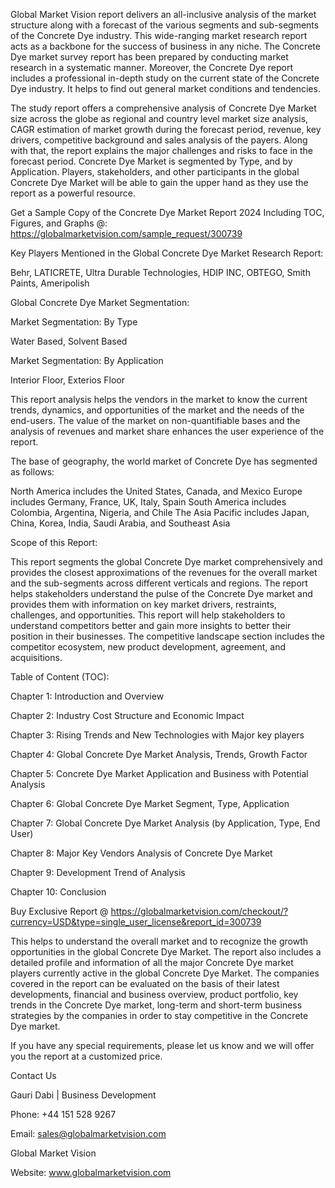 Global Market Vision report delivers an all-inclusive analysis of the market structure along with a forecast of the various segments and sub-segments of the Concrete Dye industry. This wide-ranging market research report acts as a backbone for the success of business in any niche. The Concrete Dye market survey report has been prepared by conducting market research in a systematic manner. Moreover, the Concrete Dye report includes a professional in-depth study on the current state of the Concrete Dye industry. It helps to find out general market conditions and tendencies.

The study report offers a comprehensive analysis of Concrete Dye Market size across the globe as regional and country level market size analysis, CAGR estimation of market growth during the forecast period, revenue, key drivers, competitive background and sales analysis of the payers. Along with that, the report explains the major challenges and risks to face in the forecast period. Concrete Dye Market is segmented by Type, and by Application. Players, stakeholders, and other participants in the global Concrete Dye Market will be able to gain the upper hand as they use the report as a powerful resource.

Get a Sample Copy of the Concrete Dye Market Report 2024 Including TOC, Figures, and Graphs @: https://globalmarketvision.com/sample_request/300739

Key Players Mentioned in the Global Concrete Dye Market Research Report:

Behr, LATICRETE, Ultra Durable Technologies, HDIP INC, OBTEGO, Smith Paints, Ameripolish

Global Concrete Dye Market Segmentation:

Market Segmentation: By Type

Water Based, Solvent Based

Market Segmentation: By Application

Interior Floor, Exterios Floor

This report analysis helps the vendors in the market to know the current trends, dynamics, and opportunities of the market and the needs of the end-users. The value of the market on non-quantifiable bases and the analysis of revenues and market share enhances the user experience of the report.

The base of geography, the world market of Concrete Dye has segmented as follows:

North America includes the United States, Canada, and Mexico
Europe includes Germany, France, UK, Italy, Spain
South America includes Colombia, Argentina, Nigeria, and Chile
The Asia Pacific includes Japan, China, Korea, India, Saudi Arabia, and Southeast Asia

Scope of this Report:

This report segments the global Concrete Dye market comprehensively and provides the closest approximations of the revenues for the overall market and the sub-segments across different verticals and regions.
The report helps stakeholders understand the pulse of the Concrete Dye market and provides them with information on key market drivers, restraints, challenges, and opportunities.
This report will help stakeholders to understand competitors better and gain more insights to better their position in their businesses. The competitive landscape section includes the competitor ecosystem, new product development, agreement, and acquisitions.

Table of Content (TOC):

Chapter 1: Introduction and Overview

Chapter 2: Industry Cost Structure and Economic Impact

Chapter 3: Rising Trends and New Technologies with Major key players

Chapter 4: Global Concrete Dye Market Analysis, Trends, Growth Factor

Chapter 5: Concrete Dye Market Application and Business with Potential Analysis

Chapter 6: Global Concrete Dye Market Segment, Type, Application

Chapter 7: Global Concrete Dye Market Analysis (by Application, Type, End User)

Chapter 8: Major Key Vendors Analysis of Concrete Dye Market

Chapter 9: Development Trend of Analysis

Chapter 10: Conclusion

Buy Exclusive Report @ https://globalmarketvision.com/checkout/?currency=USD&type=single_user_license&report_id=300739


This helps to understand the overall market and to recognize the growth opportunities in the global Concrete Dye Market. The report also includes a detailed profile and information of all the major Concrete Dye market players currently active in the global Concrete Dye Market. The companies covered in the report can be evaluated on the basis of their latest developments, financial and business overview, product portfolio, key trends in the Concrete Dye market, long-term and short-term business strategies by the companies in order to stay competitive in the Concrete Dye market.

If you have any special requirements, please let us know and we will offer you the report at a customized price.

Contact Us

Gauri Dabi | Business Development

Phone: +44 151 528 9267

Email: sales@globalmarketvision.com

Global Market Vision

Website: www.globalmarketvision.com



